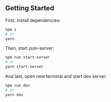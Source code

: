 ## Getting Started

First, install dependencies:

```bash
npm i
# or
yarn
```

Then, start json-server:

```bash
npm run start:server
# or
yarn start:server
```

And last, open new terminal and start dev server:

```bash
npm run dev
# or
yarn dev
```
